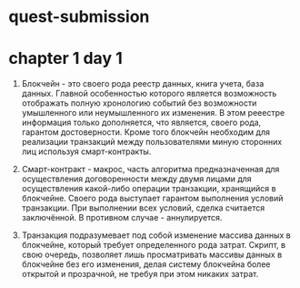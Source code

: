 # quest-submission

# chapter 1 day 1
1. Блокчейн - это своего рода реестр данных, книга учета, база данных.
Главной особенностью которого является возможность отображать полную хронологию событий без возможности умышленного или неумышленного их изменения.
В этом рееестре информация только дополняется, что является, своего рода, гарантом достоверности.
Кроме того блокчейн необходим для реализации транзакций между пользователями миную сторонних лиц используя смарт-контракты.

2. Смарт-контракт - макрос, часть алгоритма предназначенная для осуществления договоренности между двумя лицами для осуществления какой-либо операции транзакции, хранящийся в блокчейне.
Своего рода выступает гарантом выполнения условий транзакции. При выполнении всех условий, сделка считается заключённой. В противном случае - аннулируется. 

3. Транзакция подразумевает под собой изменение массива данных в блокчейне, который требует определенного рода затрат.
Скрипт, в свою очередь, позволяет лишь просматривать массивы данных в блокчейне без его изменения, делая систему блокчейна более открытой и прозрачной, не требуя при этом никаких затрат.
